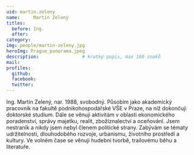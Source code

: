 ```yaml
---
uid: martin.zeleny
name:     Martin Zelený
titles:
  before: Ing. 
  after:
category:  
img: people/martin-zeleny.jpg 
heroImg: Prague_panorama.jpeg
description:             	# kratký popis, max 160 znaků
mail:
profiles:
  github:                 
  facebook: 		  
  twitter: 		  
---
```


Ing. Martin Zelený, nar. 1988, svobodný. Působím jako akademický pracovník na fakultě podnikohospodářské VŠE v Praze, na níž dokončuji doktorské studium. Dále se věnuji aktivitám v oblasti ekonomického poradenství, správy majetku, realit, zbožíznalectví a oceňování. Jsem nestraník a nikdy jsem nebyl členem politické strany. Zabývám se tématy udržitelnosti, dlouhodobého rozvoje, urbanismu, životního prostředí a kultury. Ve volném čase se věnuji hudební tvorbě, trailovému běhu a literatuře.
